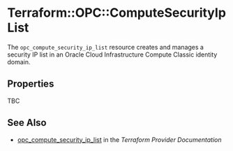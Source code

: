 # Terraform::OPC::ComputeSecurityIpList

The ``opc_compute_security_ip_list`` resource creates and manages a security IP list in an Oracle Cloud Infrastructure Compute Classic identity domain.

## Properties

TBC

## See Also

* [opc_compute_security_ip_list](https://www.terraform.io/docs/providers/opc/r/compute_security_ip_list.html) in the _Terraform Provider Documentation_